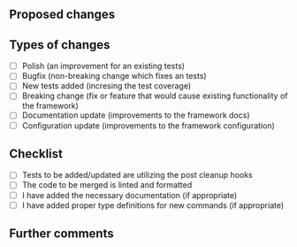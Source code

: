 ## Proposed changes

[//]: # (Describe the big picture of your changes here to communicate this pull request should be merged.)

## Types of changes

[//]: # (What types of changes does your code introduce to the framwork?)
[//]: # (_Put an `x` in the boxes that apply_)

- [ ] Polish (an improvement for an existing tests)
- [ ] Bugfix (non-breaking change which fixes an tests)
- [ ] New tests added (incresing the test coverage)
- [ ] Breaking change (fix or feature that would cause existing functionality of the framework)
- [ ] Documentation update (improvements to the framework docs)
- [ ] Configuration update (improvements to the framework configuration)

## Checklist

[//]: # (_Put an `x` in the boxes that apply. You can also fill these out after creating the PR. If you're unsure about any of them, don't hesitate to ask. We're here to help! This is simply a reminder of what we are going to look for before merging your code._)

- [ ] Tests to be added/updated are utilizing the post cleanup hooks
- [ ] The code to be merged is linted and formatted
- [ ] I have added the necessary documentation (if appropriate)
- [ ] I have added proper type definitions for new commands (if appropriate)

## Further comments

[//]: # (If this is a relatively large or complex change, kick off the discussion by explaining why you chose the solution you did and what alternatives you considered, etc...)
